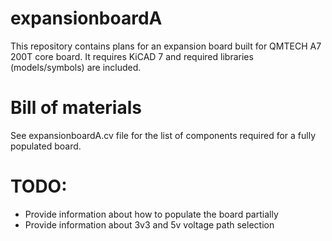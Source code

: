 # expansionboardA

This repository contains plans for an expansion board built for QMTECH A7 200T core board.
It requires KiCAD 7 and required libraries (models/symbols) are included.


# Bill of materials

See expansionboardA.cv file for the list of components required for a fully populated board.

# TODO:
- Provide information about how to populate the board partially
- Provide information about 3v3 and 5v voltage path selection